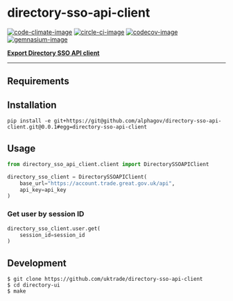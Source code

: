 # directory-sso-api-client

[![code-climate-image]][code-climate]
[![circle-ci-image]][circle-ci]
[![codecov-image]][codecov]
[![gemnasium-image]][gemnasium]

**[Export Directory SSO API client](https://www.directory.exportingisgreat.gov.uk/)**

---

## Requirements

## Installation

```shell
pip install -e git+https://git@github.com/alphagov/directory-sso-api-client.git@0.0.1#egg=directory-sso-api-client
```

## Usage

```python
from directory_sso_api_client.client import DirectorySSOAPIClient

directory_sso_client = DirectorySSOAPIClient(
    base_url="https://account.trade.great.gov.uk/api",
    api_key=api_key
)
```

### Get user by session ID

```python
directory_sso_client.user.get(
    session_id=session_id
)
```

## Development

    $ git clone https://github.com/uktrade/directory-sso-api-client
    $ cd directory-ui
    $ make


[code-climate-image]: https://codeclimate.com/github/uktrade/directory-sso-api-client/badges/issue_count.svg
[code-climate]: https://codeclimate.com/github/uktrade/directory-sso-api-client

[circle-ci-image]: https://circleci.com/gh/uktrade/directory-sso-api-client/tree/master.svg?style=svg
[circle-ci]: https://circleci.com/gh/uktrade/directory-sso-api-client/tree/master

[codecov-image]: https://codecov.io/gh/uktrade/directory-sso-api-client/branch/master/graph/badge.svg
[codecov]: https://codecov.io/gh/uktrade/directory-sso-api-client

[gemnasium-image]: https://gemnasium.com/badges/github.com/uktrade/directory-sso-api-client.svg
[gemnasium]: https://gemnasium.com/github.com/uktrade/directory-sso-api-client
